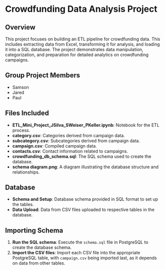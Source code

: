 # Crowdfunding Data Analysis Project

## Overview
This project focuses on building an ETL pipeline for crowdfunding data. This includes extracting data from Excel, transforming it for analysis, and loading it into a SQL database. The project demonstrates data manipulation, categorization, and preparation for detailed analytics on crowdfunding campaigns.

## Group Project Members
- Samson
- Jared
- Paul

## Files Included
- **ETL_Mini_Project_JSilva_SWeiser_PKeller.ipynb**: Notebook for the ETL process.
- **category.csv**: Categories derived from campaign data.
- **subcategory.csv**: Subcategories derived from campaign data.
- **campaign.csv**: Compiled campaign data.
- **contacts.csv**: Contact information related to campaigns.
- **crowdfunding_db_schema.sql**: The SQL schema used to create the database.
- **schema diagram.png**: A diagram illustrating the database structure and relationships.

## Database
- **Schema and Setup**: Database schema provided in SQL format to set up the tables.
- **Data Upload**: Data from CSV files uploaded to respective tables in the database.

## Importing Schema
1. **Run the SQL schema**: Execute the `schema.sql` file in PostgreSQL to create the database schema.
2. **Import the CSV files**: Import each CSV file into the appropriate PostgreSQL table, with `campaign.csv` being imported last, as it depends on data from other tables.

